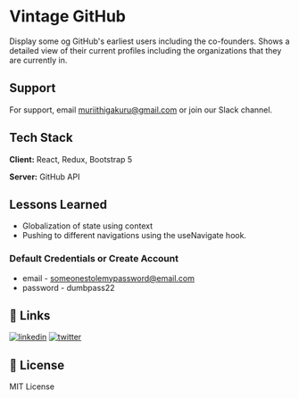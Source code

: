 
# Vintage GitHub

Display some og GitHub's earliest users including the co-founders. Shows a detailed view of their current profiles including the organizations that they are currently in.


## Support

For support, email muriithigakuru@gmail.com or join our Slack channel.



## Tech Stack

**Client:** React, Redux, Bootstrap 5

**Server:** GitHub API


## Lessons Learned

- Globalization of state using context
- Pushing to different navigations using the useNavigate hook.

### Default Credentials or Create Account
- email - someonestolemypassword@email.com
- password - dumbpass22




## 🔗 Links
[![linkedin](https://img.shields.io/badge/linkedin-0A66C2?style=for-the-badge&logo=linkedin&logoColor=white)](https://www.linkedin.com/in/muriithigakuru)
[![twitter](https://img.shields.io/badge/twitter-1DA1F2?style=for-the-badge&logo=twitter&logoColor=white)](https://twitter.com/muriithi_gakuru)


## 🚀 License
MIT License

